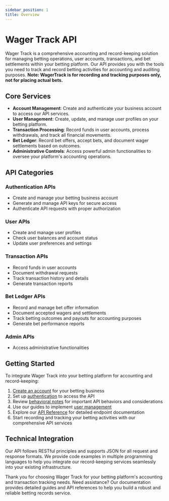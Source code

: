 ```yaml
---
sidebar_position: 1
title: Overview
---
```


# Wager Track API

Wager Track is a comprehensive accounting and record-keeping solution for managing betting operations, user accounts, transactions, and bet settlements within your betting platform. Our API provides you with the tools you need to track and record betting activities for accounting and auditing purposes. **Note: WagerTrack is for recording and tracking purposes only, not for placing actual bets.**

## Core Services

- **Account Management**: Create and authenticate your business account to access our API services.
- **User Management**: Create, update, and manage user profiles on your betting platform.
- **Transaction Processing**: Record funds in user accounts, process withdrawals, and track all financial movements.
- **Bet Ledger**: Record bet offers, accept bets, and document wager settlements based on outcomes.
- **Administrative Controls**: Access powerful admin functionalities to oversee your platform's accounting operations.

## API Categories

### Authentication APIs
- Create and manage your betting business account
- Generate and manage API keys for secure access
- Authenticate API requests with proper authorization

### User APIs
- Create and manage user profiles
- Check user balances and account status
- Update user preferences and settings

### Transaction APIs
- Record funds in user accounts
- Document withdrawal requests
- Track transaction history and details
- Generate transaction reports

### Bet Ledger APIs
- Record and manage bet offer information
- Document accepted wagers and settlements
- Track betting outcomes and payouts for accounting purposes
- Generate bet performance reports

### Admin APIs
- Access administrative functionalities

## Getting Started

To integrate Wager Track into your betting platform for accounting and record-keeping:

1. [Create an account](/docs/guides/getting-started#creating-an-account) for your betting business
2. Set up [authentication](/docs/guides/authentication) to access the API
3. Review [behavioral notes](/docs/guides/behavioral-notes) for important API behaviors and considerations
3. Use our guides to implement [user management](/docs/guides/user-management)
4. Explore our [API Reference](/docs/api-reference/auth) for detailed endpoint documentation
5. Start recording and tracking your betting activities with our comprehensive API services

## Technical Integration

Our API follows RESTful principles and supports JSON for all request and response formats. We provide code examples in multiple programming languages to help you integrate our record-keeping services seamlessly into your existing infrastructure.

Thank you for choosing Wager Track for your betting platform's accounting and transaction tracking needs. Need assistance? Our documentation provides detailed guides and API references to help you build a robust and reliable betting records service.
